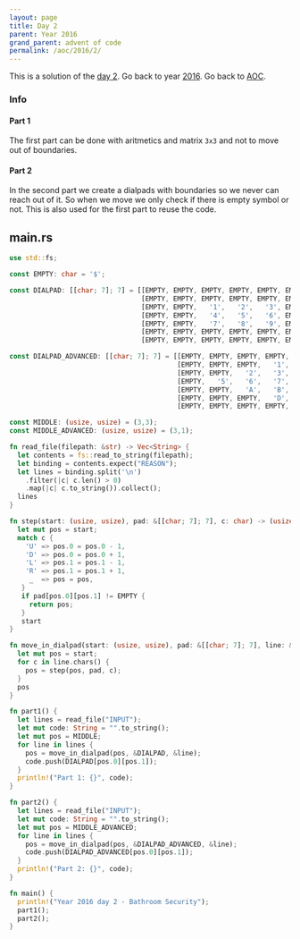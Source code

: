 ```yaml
---
layout: page
title: Day 2
parent: Year 2016
grand_parent: advent of code
permalink: /aoc/2016/2/
---
```


This is a solution of the [day 2](https://adventofcode.com/2016/day/2). Go back to year [2016](/aoc/2016). Go back to [AOC](/aoc/).

### Info

#### Part 1

The first part can be done with aritmetics and matrix `3x3` and not to move out of boundaries.

#### Part 2

In the second part we create a dialpads with boundaries so we never can reach out of it. So when we move we only check if there is empty symbol or not. This is also used for the first part to reuse the code.

## main.rs

```rs
use std::fs;

const EMPTY: char = '$';

const DIALPAD: [[char; 7]; 7] = [[EMPTY, EMPTY, EMPTY, EMPTY, EMPTY, EMPTY, EMPTY],
                                 [EMPTY, EMPTY, EMPTY, EMPTY, EMPTY, EMPTY, EMPTY],
                                 [EMPTY, EMPTY,   '1',   '2',   '3', EMPTY, EMPTY],
                                 [EMPTY, EMPTY,   '4',   '5',   '6', EMPTY, EMPTY],
                                 [EMPTY, EMPTY,   '7',   '8',   '9', EMPTY, EMPTY],
                                 [EMPTY, EMPTY, EMPTY, EMPTY, EMPTY, EMPTY, EMPTY],
                                 [EMPTY, EMPTY, EMPTY, EMPTY, EMPTY, EMPTY, EMPTY]];

const DIALPAD_ADVANCED: [[char; 7]; 7] = [[EMPTY, EMPTY, EMPTY, EMPTY, EMPTY, EMPTY, EMPTY],
                                          [EMPTY, EMPTY, EMPTY,   '1', EMPTY, EMPTY, EMPTY],
                                          [EMPTY, EMPTY,   '2',   '3',   '4', EMPTY, EMPTY],
                                          [EMPTY,   '5',   '6',   '7',   '8',   '9', EMPTY],
                                          [EMPTY, EMPTY,   'A',   'B',   'C', EMPTY, EMPTY],
                                          [EMPTY, EMPTY, EMPTY,   'D', EMPTY, EMPTY, EMPTY],
                                          [EMPTY, EMPTY, EMPTY, EMPTY, EMPTY, EMPTY, EMPTY]];

const MIDDLE: (usize, usize) = (3,3);
const MIDDLE_ADVANCED: (usize, usize) = (3,1);

fn read_file(filepath: &str) -> Vec<String> {
  let contents = fs::read_to_string(filepath);
  let binding = contents.expect("REASON");
  let lines = binding.split('\n')
    .filter(|c| c.len() > 0)
    .map(|c| c.to_string()).collect();
  lines
}

fn step(start: (usize, usize), pad: &[[char; 7]; 7], c: char) -> (usize, usize) {
  let mut pos = start;
  match c {
    'U' => pos.0 = pos.0 - 1,
    'D' => pos.0 = pos.0 + 1,
    'L' => pos.1 = pos.1 - 1,
    'R' => pos.1 = pos.1 + 1,
     _  => pos = pos,
   }
   if pad[pos.0][pos.1] != EMPTY {
     return pos;
   }
   start
}

fn move_in_dialpad(start: (usize, usize), pad: &[[char; 7]; 7], line: &str) -> (usize, usize) {
  let mut pos = start;
  for c in line.chars() {
    pos = step(pos, pad, c);
  }
  pos
}

fn part1() {
  let lines = read_file("INPUT");
  let mut code: String = "".to_string();
  let mut pos = MIDDLE;
  for line in lines {
    pos = move_in_dialpad(pos, &DIALPAD, &line);
    code.push(DIALPAD[pos.0][pos.1]);
  }
  println!("Part 1: {}", code);
}

fn part2() {
  let lines = read_file("INPUT");
  let mut code: String = "".to_string();
  let mut pos = MIDDLE_ADVANCED;
  for line in lines {
    pos = move_in_dialpad(pos, &DIALPAD_ADVANCED, &line);
    code.push(DIALPAD_ADVANCED[pos.0][pos.1]);
  }
  println!("Part 2: {}", code);
}

fn main() {
  println!("Year 2016 day 2 - Bathroom Security");
  part1();
  part2();
}
```

